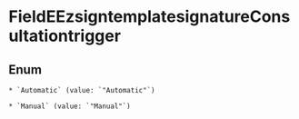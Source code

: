 
# FieldEEzsigntemplatesignatureConsultationtrigger

## Enum


    * `Automatic` (value: `"Automatic"`)

    * `Manual` (value: `"Manual"`)



